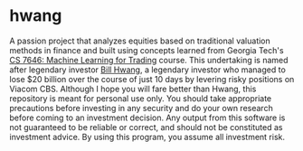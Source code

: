 # hwang
A passion project that analyzes equities based on traditional valuation methods in finance and built using concepts learned from Georgia Tech's [CS 7646: Machine Learning for Trading](https://omscs.gatech.edu/cs-7646-machine-learning-trading) course. This undertaking is named after legendary investor [Bill Hwang](https://en.wikipedia.org/wiki/Bill_Hwang), a legendary investor who managed to lose $20 billion over the course of just 10 days by levering risky positions on Viacom CBS.
Although I hope you will fare better than Hwang, this repository is meant for personal use only. You should take appropriate precautions before investing in any security and do your own research before coming to an investment decision. Any output from this software is not guaranteed to be reliable or correct, and should not be constituted as investment advice. By using this program, you assume all investment risk.
